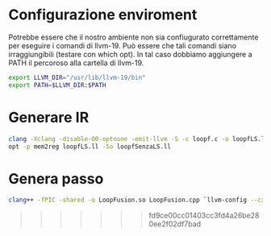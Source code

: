 
# Configurazione enviroment
Potrebbe essere che il nostro ambiente non sia confiugurato correttamente per eseguire i comandi di llvm-19.
Può essere che tali comandi siano irraggiungibili (testare con which opt). In tal caso dobbiamo aggiungere a PATH il percoroso alla cartella di llvm-19.

```bash
export LLVM_DIR="/usr/lib/llvm-19/bin"
export PATH=$LLVM_DIR:$PATH
```

# Generare IR

```bash
clang -Xclang -disable-O0-optnone -emit-llvm -S -c loopf.c -o loopfLS.ll
opt -p mem2reg loopfLS.ll -So loopfSenzaLS.ll
```

# Genera passo

```bash
clang++ -fPIC -shared -o LoopFusion.so LoopFusion.cpp `llvm-config --cxxflags --ldflags --libs core` -std=c++17
```
>>>>>>> fd9ce00cc01403cc3fd4a26be280ee2f02df7bad